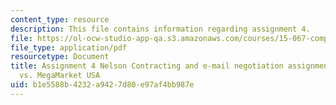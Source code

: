 ```yaml
---
content_type: resource
description: This file contains information regarding assignment 4.
file: https://ol-ocw-studio-app-qa.s3.amazonaws.com/courses/15-067-competitive-decision-making-and-negotiation-spring-2011/b1e5588b4232a9427d80e97af4bb987e_MIT15_067S11_assgn04.pdf
file_type: application/pdf
resourcetype: Document
title: Assignment 4 Nelson Contracting and e-mail negotiation assignment CP Hong Kong
  vs. MegaMarket USA
uid: b1e5588b-4232-a942-7d80-e97af4bb987e
---
```

